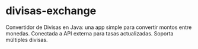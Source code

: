 # divisas-exchange
Convertidor de Divisas en Java: una app simple para convertir montos entre monedas. Conectada a API externa para tasas actualizadas. Soporta múltiples divisas.
